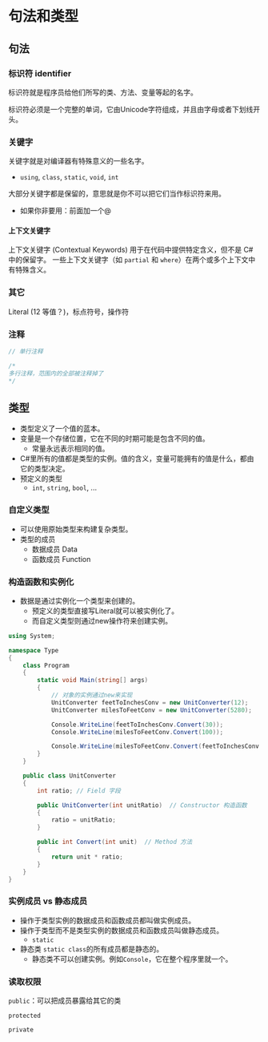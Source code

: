 # 句法和类型

## 句法

### 标识符 identifier

标识符就是程序员给他们所写的类、方法、变量等起的名字。

标识符必须是一个完整的单词，它由Unicode字符组成，并且由字母或者下划线开头。

### 关键字

关键字就是对编译器有特殊意义的一些名字。

- `using`, `class`, `static`, `void`, `int`

大部分关键字都是保留的，意思就是你不可以把它们当作标识符来用。

- 如果你非要用：前面加一个@

#### 上下文关键字 

上下文关键字 (Contextual Keywords) 用于在代码中提供特定含义，但不是 C# 中的保留字。 一些上下文关键字（如 `partial` 和 `where`）在两个或多个上下文中有特殊含义。

### 其它

Literal (12 等值？)，标点符号，操作符

### 注释

```c#
// 单行注释

/*
多行注释，范围内的全部被注释掉了
*/
```

## 类型

- 类型定义了一个值的蓝本。
- 变量是一个存储位置，它在不同的时期可能是包含不同的值。
  - 常量永远表示相同的值。
- C#里所有的值都是类型的实例。值的含义，变量可能拥有的值是什么，都由它的类型决定。
- 预定义的类型
  - `int`, `string`, `bool`, ...

### 自定义类型

- 可以使用原始类型来构建复杂类型。
- 类型的成员
  - 数据成员 Data
  - 函数成员 Function

### 构造函数和实例化

- 数据是通过实例化一个类型来创建的。
  - 预定义的类型直接写Literal就可以被实例化了。
  - 而自定义类型则通过new操作符来创建实例。

```c#
using System;

namespace Type
{
    class Program
    {
        static void Main(string[] args)
        {
            // 对象的实例通过new来实现
            UnitConverter feetToInchesConv = new UnitConverter(12);
            UnitConverter milesToFeetConv = new UnitConverter(5280);

            Console.WriteLine(feetToInchesConv.Convert(30));
            Console.WriteLine(milesToFeetConv.Convert(100));

            Console.WriteLine(milesToFeetConv.Convert(feetToInchesConv.Convert(1)));
        }
    }

    public class UnitConverter
    {
        int ratio; // Field 字段

        public UnitConverter(int unitRatio)  // Constructor 构造函数
        {
            ratio = unitRatio;
        }

        public int Convert(int unit)  // Method 方法
        {
            return unit * ratio;
        }
    }
}
```

### 实例成员 vs 静态成员

- 操作于类型实例的数据成员和函数成员都叫做实例成员。
- 操作于类型而不是类型实例的数据成员和函数成员叫做静态成员。
  - `static`
- 静态类 `static class`的所有成员都是静态的。
  - 静态类不可以创建实例。例如`Console`，它在整个程序里就一个。

### 读取权限

`public`：可以把成员暴露给其它的类

`protected`

`private`